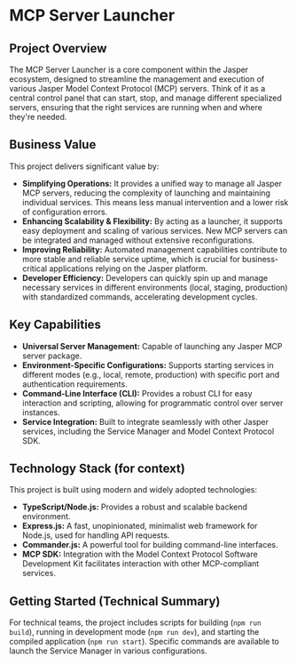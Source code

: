 # MCP Server Launcher

## Project Overview

The MCP Server Launcher is a core component within the Jasper ecosystem, designed to streamline the management and execution of various Jasper Model Context Protocol (MCP) servers. Think of it as a central control panel that can start, stop, and manage different specialized servers, ensuring that the right services are running when and where they're needed.

## Business Value

This project delivers significant value by:

*   **Simplifying Operations:** It provides a unified way to manage all Jasper MCP servers, reducing the complexity of launching and maintaining individual services. This means less manual intervention and a lower risk of configuration errors.
*   **Enhancing Scalability & Flexibility:** By acting as a launcher, it supports easy deployment and scaling of various services. New MCP servers can be integrated and managed without extensive reconfigurations.
*   **Improving Reliability:** Automated management capabilities contribute to more stable and reliable service uptime, which is crucial for business-critical applications relying on the Jasper platform.
*   **Developer Efficiency:** Developers can quickly spin up and manage necessary services in different environments (local, staging, production) with standardized commands, accelerating development cycles.

## Key Capabilities

*   **Universal Server Management:** Capable of launching any Jasper MCP server package.
*   **Environment-Specific Configurations:** Supports starting services in different modes (e.g., local, remote, production) with specific port and authentication requirements.
*   **Command-Line Interface (CLI):** Provides a robust CLI for easy interaction and scripting, allowing for programmatic control over server instances.
*   **Service Integration:** Built to integrate seamlessly with other Jasper services, including the Service Manager and Model Context Protocol SDK.

## Technology Stack (for context)

This project is built using modern and widely adopted technologies:

*   **TypeScript/Node.js:** Provides a robust and scalable backend environment.
*   **Express.js:** A fast, unopinionated, minimalist web framework for Node.js, used for handling API requests.
*   **Commander.js:** A powerful tool for building command-line interfaces.
*   **MCP SDK:** Integration with the Model Context Protocol Software Development Kit facilitates interaction with other MCP-compliant services.

## Getting Started (Technical Summary)

For technical teams, the project includes scripts for building (`npm run build`), running in development mode (`npm run dev`), and starting the compiled application (`npm run start`). Specific commands are available to launch the Service Manager in various configurations.